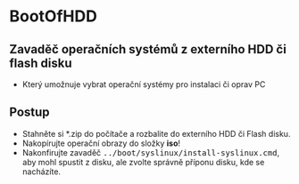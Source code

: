 # BootOfHDD

## Zavaděč operačních systémů z externího HDD či flash disku

- Který umožnuje vybrat operační systémy pro instalaci či oprav PC

## Postup

- Stahněte si \*.zip do počítače a rozbalite do externího HDD či Flash disku.
- Nakopírujte operační obrazy do složky **iso**!
- Nakonfirujte zavaděč <kbd>../boot/syslinux/install-syslinux.cmd</kbd>, aby mohl spustit z disku, ale zvolte správně příponu disku, kde se nacházíte.
